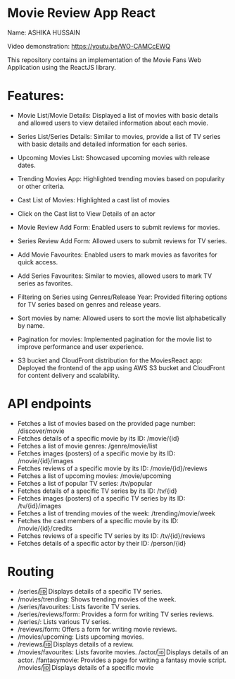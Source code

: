 # Movie Review App React

Name: ASHIKA HUSSAIN

Video demonstration:  https://youtu.be/WO-CAMCcEWQ

This repository contains an implementation of the Movie Fans Web Application using the ReactJS library. 

# Features:
+ Movie List/Movie Details: Displayed a list of movies with basic details and allowed users to view detailed information about each movie.

+ Series List/Series Details: Similar to movies, provide a list of TV series with basic details and detailed information for each series.

+ Upcoming Movies List: Showcased upcoming movies with release dates.

+ Trending Movies App: Highlighted trending movies based on popularity or other criteria.
  
+  Cast List of Movies: Highlighted a cast list of movies
  
+  Click on the Cast list to View Details of an actor

+ Movie Review Add Form: Enabled users to submit reviews for movies.

+ Series Review Add Form: Allowed users to submit reviews for TV series.

+ Add Movie Favourites: Enabled users to mark movies as favorites for quick access.

+ Add Series Favourites: Similar to movies, allowed users to mark TV series as favorites.

+ Filtering on Series using Genres/Release Year: Provided filtering options for TV series based on genres and release years.

+ Sort movies by name: Allowed users to sort the movie list alphabetically by name.

+ Pagination for movies: Implemented pagination for the movie list to improve performance and user experience.

+ S3 bucket and CloudFront distribution for the MoviesReact app: Deployed the frontend of the app using AWS S3 bucket and CloudFront for content delivery and scalability.

# API endpoints

+ Fetches a list of movies based on the provided page number: /discover/movie
+ Fetches details of a specific movie by its ID: /movie/{id}
+ Fetches a list of movie genres: /genre/movie/list
+ Fetches images (posters) of a specific movie by its ID: /movie/{id}/images
+ Fetches reviews of a specific movie by its ID: /movie/{id}/reviews
+ Fetches a list of upcoming movies: /movie/upcoming
+ Fetches a list of popular TV series: /tv/popular
+ Fetches details of a specific TV series by its ID: /tv/{id}
+ Fetches images (posters) of a specific TV series by its ID: /tv/{id}/images
+ Fetches a list of trending movies of the week: /trending/movie/week
+ Fetches the cast members of a specific movie by its ID: /movie/{id}/credits
+ Fetches reviews of a specific TV series by its ID: /tv/{id}/reviews
+ Fetches details of a specific actor by their ID: /person/{id}

# Routing

+ /series/:id: Displays details of a specific TV series.
+ /movies/trending: Shows trending movies of the week.
+ /series/favourites: Lists favorite TV series.
+ /series/reviews/form: Provides a form for writing TV series reviews.
+ /series/: Lists various TV series.
+ /reviews/form: Offers a form for writing movie reviews.
+ /movies/upcoming: Lists upcoming movies.
+ /reviews/:id: Displays details of a review.
+ /movies/favourites: Lists favorite movies.
/actor/:id: Displays details of an actor.
/fantasymovie: Provides a page for writing a fantasy movie script.
/movies/:id: Displays details of a specific movie

